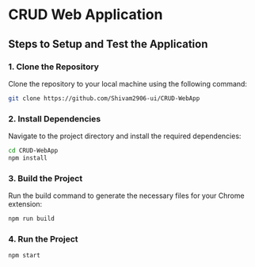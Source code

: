 
# CRUD Web Application

## Steps to Setup and Test the Application

### 1. Clone the Repository

Clone the repository to your local machine using the following command:

```bash
git clone https://github.com/Shivam2906-ui/CRUD-WebApp
```

### 2. Install Dependencies

Navigate to the project directory and install the required dependencies:

```bash
cd CRUD-WebApp
npm install
```

### 3. Build the Project

Run the build command to generate the necessary files for your Chrome extension:

```bash
npm run build
```

### 4. Run the Project

```bash
npm start
```

